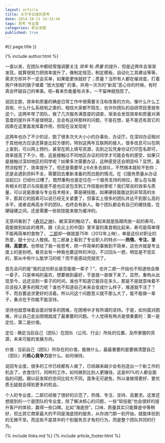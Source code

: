 ```yaml
---
layout: article
title: 关于专业度的思考
date: 2014-10-11 14:33:44
tags: 思考 专业度
categories: 职业发展
published: true
---
```


#{{ page.title }}

{% include author.html %}

一直以来，在团队中都经常强调要关注 *效率* 和 *质量* 的提升，但是近两年会渐渐发现，就算很努力把效率提升了，像制定规范，制定模板，自动化工具建设等等，需求方却并不一定会买单，如果能更快就好了；质量？当所有人都在催进度，打着用户体验的旗子做着 “放大加粗” 的事，并用一次次的“新高”恶心你的时候，有时真会怀疑自己的审美。呃~看来负能量有点多，一不留神就抱怨了。

说回主题，效率和质量的确是日常工作中很需要关注和改善的方向，像什么什么工具啦、什么什么系统啦之类的，相信大家都不陌生，也许你团队的自研项目里就有这个。这两年带了团队，做了几次服务满意度的调查，渐渐会发现效率和质量对满意度的提升并不是很明显，总会有这样那样的问题，于是在想，是不是还有其它的因素在这里面发挥着作用，但现在没发现呢？

这两年也办了不少的证，跑了很多次大大小小的办事处、办证厅。在深圳办证相对于其他地方应该还算是比较方便的，特别这两年互联网的接入，很多信息可以在网上查到，可以网上预约，甚至在网上填写资源，去到之后凭身份证打印签名即可，效率提高了不少。嗯，这是接触过不同地区办证的同学才可能会有的感受，如果只是接触过深圳地区的同学呢？如果多次需要办证，这种感受还会明显吗？显然，虽然流程短了，效率提升了，但还是需要早上6点多去排队，不然根本就轮不到你；还是会遇到资料不全，需要回去重新准备的而白跑的情况。在《[服务质量从办证谈起][]》已经吐过槽了。既然重构也是定位在一个服务支持的岗位，那么在与服务相关的意识与技能是不是也应该包含到工作技能树里呢？我们常说的效率与质量，可以说是直接与专业技术相关，算是硬技能，如果硬技能能达到非常高的水平，那其它的因素可以说已经无关紧要了，但事实上很多的团队并达不到那么高的水平，或者说再高水平的团队，也终会有新人。每个团队都会有自己的硬技能，在硬碰硬之间，还是需要一些软技能来做为缓冲的。

无意间看到了《[寿司之神](http://v.youku.com/v_show/id_XNDcwNTU3Mjgw.html)》，被深深的触动了。看起来就是饭跟肉放一起的寿司，竟能做到如此的境界。跟《舌尖上的中国》里丰富的美食相比起来，寿司是简单得不能再简单的食物了， [二郎](http://baike.baidu.com/view/8667802.htm)却一做就是75年（2012年上映），单是这份对职业的热爱，就十分让人敬佩。在二郎身上看到了专业职人的特点——**热情、专注、坚持、高要求**。也带给了我一些思考，把一件简单的事做到不简单，这也许就是专业度上的差别吧。看完会有一种我也要这样的冲动，不过回头一想，明显是不现实的，那从中有什么能学习的呢？而不是感动完就完了。

首先会问的是“我的这份职业是否能做一辈子？”，也许二郎一开始也不知道他会做一辈子，只是单纯的喜欢，想要做到最好，于是就一直做下来了。显然，重构从出现至今，远还没到一辈子的时间，谁也不知道它能存在多久，那是不是就意味着不应该投入更多的精力呢？谁也不知道自己未来会变成什么样子，难道就不活了？不，而且要追求更好的活着。所以问这个问题意义就不那么大了，能不能做一辈子，重点在于你能不能坚持。

坚持也就意味着会面对很多的困难，在困境中才有所谓的坚持。于是，如何面对困难，并让自己走出困境就成了最重要的问题。个人觉得有两点是很重要的：第一是定位，第二是价值。

定位
: 确定当前自己（团队）在团队（公司、行业）所处的位置，及所掌握的资源，未来可能的发展方向。

价值
: 当前自己（团队）所存在的价值，能做什么，最最重要的是要搞清楚自己（团队）的**核心竟争力**是什么，如何保持。

说回专业度，很多的工作已经都有人做了，已经越来越少会有创造出一个新工作的机会了，衣食住行。同样的工作，如何做到比别人更赚钱，这是80%的人都会面临的问题。跟以前发挥的空间比较大不同，竟争无可避免，所以谁做得更好、更优质无疑就会得到更多的机会。

个人的专业度，二郎已经做了很好的示范了，热情、专注、坚持、高要求。这里还想提到的一个是团队的专业度，除了解决核心的问题，一些“软技能”也会很好的提升客户的体验，赢得一些口碑。比如“海底捞”，口味、质量其实只能算是中等稍好，但比其它商家最大的不同是海底捞的服务，从你进门那一刻开始，就能体验到的无微不至。而这些不是其中的个别服务员才有的行为，而是整个团队共同的行为。

{% include links.md %}
{% include article_footer.html %}
